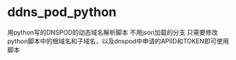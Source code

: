 # ddns_pod_python
用python写的DNSPOD的动态域名解析脚本
不用json加载的分支
只需要修改python脚本中的根域名和子域名，以及dnspod中申请的APIID和TOKEN即可使用脚本
